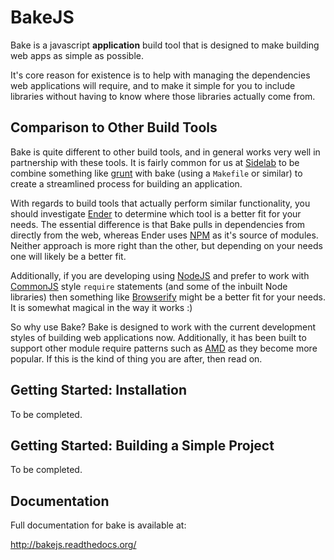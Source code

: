 # BakeJS

Bake is a javascript __application__ build tool that is designed to make building web apps as simple as possible.  

It's core reason for existence is to help with managing the dependencies web applications will require, and to make it simple for you to include libraries without having to know where those libraries actually come from.

## Comparison to Other Build Tools

Bake is quite different to other build tools, and in general works very well in partnership with these tools.  It is fairly common for us at [Sidelab](http://www.sidelab.com/) to be combine something like [grunt](https://github.com/cowboy/grunt) with bake (using a `Makefile` or similar) to create a streamlined process for building an application.

With regards to build tools that actually perform similar functionality, you should investigate [Ender](https://github.com/ender-js/Ender) to determine which tool is a better fit for your needs.  The essential difference is that Bake pulls in dependencies from directly from the web, whereas Ender uses [NPM](http://npmjs.org/) as it's source of modules.  Neither approach is more right than the other, but depending on your needs one will likely be a better fit.

Additionally, if you are developing using [NodeJS](http://nodejs.org/) and prefer to work with [CommonJS](http://www.commonjs.org/) style `require` statements (and some of the inbuilt Node libraries) then something like [Browserify](https://github.com/substack/node-browserify) might be a better fit for your needs.  It is somewhat magical in the way it works :)

So why use Bake?  Bake is designed to work with the current development styles of building web applications now.  Additionally, it has been built to support other module require patterns such as [AMD](https://github.com/amdjs/amdjs-api) as they become more popular.  If this is the kind of thing you are after, then read on.

## Getting Started: Installation

To be completed.

## Getting Started: Building a Simple Project

To be completed.

## Documentation

Full documentation for bake is available at:

<http://bakejs.readthedocs.org/>
